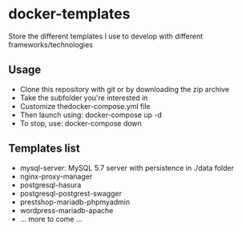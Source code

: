 # docker-templates
Store the different templates I use to develop with different frameworks/technologies

## Usage
- Clone this repository with git or by downloading the zip archive
- Take the subfolder you're interested in
- Customize thedocker-compose.yml file
- Then launch using: docker-compose up -d
- To stop, use: docker-compose down  

## Templates list
- mysql-server: MySQL 5.7 server with persistence in ./data folder
- nginx-proxy-manager
- postgresql-hasura
- postgresql-postgrest-swagger
- prestshop-mariadb-phpmyadmin
- wordpress-mariadb-apache 
- ... more to come ...

